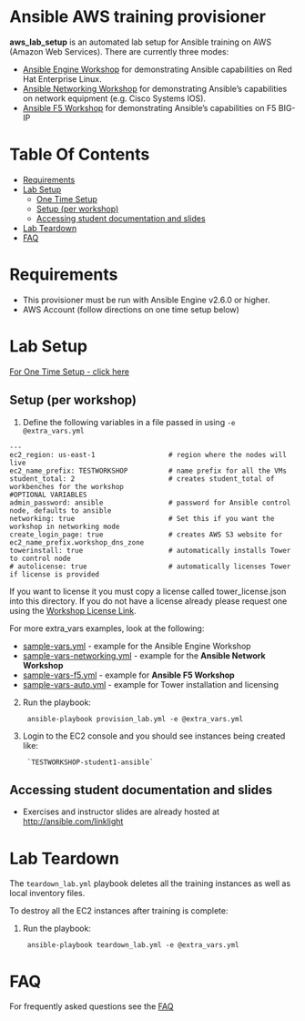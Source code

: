 # Ansible AWS training provisioner
**aws_lab_setup** is an automated lab setup for Ansible training on AWS (Amazon Web Services).  There are currently three modes:
 - [Ansible Engine Workshop](../exercises/ansible_engine) for demonstrating Ansible capabilities on Red Hat Enterprise Linux.
 - [Ansible Networking Workshop](../exercises/networking) for demonstrating Ansible’s capabilities on network equipment (e.g. Cisco Systems IOS).
 - [Ansible F5 Workshop](../exercises/ansible_f5) for demonstrating Ansible’s capabilities on F5 BIG-IP

# Table Of Contents
- [Requirements](#requirements)
- [Lab Setup](#lab-setup)
  - [One Time Setup](#one-time-setup)
  - [Setup (per workshop)](#setup-per-workshop)
  - [Accessing student documentation and slides](#Accessing-student-documentation-and-slides)
- [Lab Teardown](#aws-teardown)
- [FAQ](../docs/faq.md)

# Requirements
- This provisioner must be run with Ansible Engine v2.6.0 or higher.
- AWS Account (follow directions on one time setup below)

# Lab Setup
[For One Time Setup - click here](../docs/setup.md)

## Setup (per workshop)

1. Define the following variables in a file passed in using `-e @extra_vars.yml`

```
---
ec2_region: us-east-1                  # region where the nodes will live
ec2_name_prefix: TESTWORKSHOP          # name prefix for all the VMs
student_total: 2                       # creates student_total of workbenches for the workshop
#OPTIONAL VARIABLES
admin_password: ansible                # password for Ansible control node, defaults to ansible
networking: true                       # Set this if you want the workshop in networking mode
create_login_page: true                # creates AWS S3 website for ec2_name_prefix.workshop_dns_zone
towerinstall: true                     # automatically installs Tower to control node
# autolicense: true                    # automatically licenses Tower if license is provided
```

If you want to license it you must copy a license called tower_license.json into this directory.  If you do not have a license already please request one using the [Workshop License Link](https://www.ansible.com/workshop-license).

For more extra_vars examples, look at the following:
- [sample-vars.yml](samples_workshops/sample-vars.yml) - example for the Ansible Engine Workshop
- [sample-vars-networking.yml](samples_workshops/sample-vars-networking.yml) - example for the **Ansible Network Workshop**
- [sample-vars-f5.yml](samples_workshops/sample-vars-f5.yml) - example for **Ansible F5 Workshop**
- [sample-vars-auto.yml](samples_workshops/sample-vars-auto.yml) - example for Tower installation and licensing

2. Run the playbook:

        ansible-playbook provision_lab.yml -e @extra_vars.yml

3. Login to the EC2 console and you should see instances being created like:

        `TESTWORKSHOP-student1-ansible`

## Accessing student documentation and slides

  * Exercises and instructor slides are already hosted at http://ansible.com/linklight

# Lab Teardown

The `teardown_lab.yml` playbook deletes all the training instances as well as local inventory files.

To destroy all the EC2 instances after training is complete:

1. Run the playbook:

        ansible-playbook teardown_lab.yml -e @extra_vars.yml

# FAQ
For frequently asked questions see the [FAQ](../docs/faq.md)
